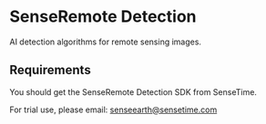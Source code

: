 # SenseRemote Detection

AI detection algorithms for remote sensing images.


## Requirements

You should get the SenseRemote Detection SDK from SenseTime.

For trial use, please email: senseearth@sensetime.com